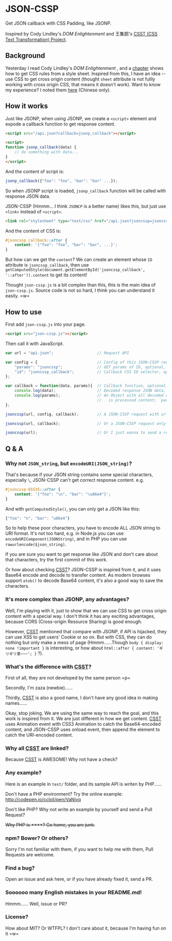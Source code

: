 JSON-CSSP
=======================

Get JSON callback with CSS Padding, like JSONP. 

Inspired by Cody Lindley's _DOM Enlightenment_ and 王集鹄's [CSST (CSS Text Transformation) Project](https://github.com/zswang/csst).


## Background

Yesterday I read Cody Lindley's _DOM Enlightenment_ , and a [chapter](http://www.domenlightenment.com/#9) shows how to get CSS rules from a style sheet. Inspired from this, I have an idea -- use CSS to get cross origin content (thought `sheet` attribute is not fullly working with cross origin CSS, that means it doesn't work). Want to know my experience? I noted them [here](http://ccloli.com/201605/get-cross-origin-data-with-css/) (Chinese only).


## How it works

Just like JSONP, when using JSONP, we create a `<script>` element and expode a callback function to get response content.

```html
<script src="/api.json?callback=jsonp_callback"></script>

<script>
function jsonp_callback(data) {
	// do something with data...
}
</script>
```

And the content of script is:
```js
jsonp_callback({"foo": "foo", "bar": "bar" ...});
```

So when JSONP script is loaded, `jsonp_callback` function will be called with response JSON data.

JSON-CSSP (Hmmm... I think `JSONCP` is a better name) likes this, but just use `<link>` instead of `<script>`.

```html
<link rel="stylesheet" type="text/css" href="/api.json?jsoncssp=jsoncssp_callback">
```

And the content of CSS is:
```css
#jsoncssp_callback::after {
	content: '{"foo": "foo", "bar": "bar", ...}';
}
```

But how can we get the `content`? We can create an element whose `ID` attribute is `jsoncssp_callback`, then use `getComputedStyle(document.getElementById('jsoncssp_callback', '::after')).content` to get its content!

Thought `json-cssp.js` is a bit complex than this, this is the main idea of `json-cssp.js`. Source code is not so hard, I think you can understand it easily. =w=


## How to use

First add `json-cssp.js` into your page.

```html
<script src="json-cssp.js"></script>
```

Then call it with JavaScript.

```js
var url = "api.json";					// Request API

var config = {							// Config of this JSON-CSSP request, optional
	"params": "jsoncssp";				// GET params of ID, optional, default: `jsoncssp`
	"id": "jsoncssp_callback";			// Callback CSS ID selector, optional, default: `jsoncssp-${count}`
};

var callback = function(data, params){	// Callback function, optional
	console.log(data);					// Decoded response JSON data, if can't be decode, it will be decoded string or raw response string
	console.log(params);				// An Object with all decoded content. `params.res` is raw content; `params.finalRes` 
										//   is processed content; `params.data` is decoded JSON, the same as `data`
};

jsoncssp(url, config, callback);		// A JSON-CSSP request with url, config and callback function

jsoncssp(url, callback);				// Or a JSON-CSSP request only with url and callback function

jsoncssp(url);							// Or I just wanna to send a request
```


## Q & A

### Why not `JSON_string`, but `encodeURI(JSON_string)`?

That's because if your JSON string contains some special characters, especially `\`, JSON-CSSP can't get correct response content. e.g.

```css
#jsoncssp-65535::after {
	content: '{"foo": "\n", "bar": "\u86e4"}';
}
```

And with `getComputedStyle()`, you can only get a JSON like this:
```js
{"foo": "n", "bar": "u86e4"}
```

So to help these poor characters, you have to encode ALL JSON string to URI format. It's not too hard, e.g. in Node.js you can use `encodeURIComponent(JSONString)`, and in PHP you can use `rawurlencode($json_string)`.

If you are sure you want to get response like JSON and don't care about that characters, try the first commit of this work.

Or how about checking [CSST](https://github.com/zswang/csst)? JSON-CSSP is inspired from it, and it uses Base64 encode and decode to transfer content. As modern browses support `atob()` to decode Base64 content, it's also a good way to save the characters.

### It's more complex than JSONP, any advantages?

Well, I'm playing with it, just to show that we can use CSS to get cross origin content with a special way. I don't think it has any exciting advantages, because CORS (Cross-origin Resource Sharing) is good enough. 

However, [CSST](https://github.com/zswang/csst) mentioned that compare with JSONP, if API is hijacked, they can use XSS to get users' Cookie or so on. But with CSS, they can do nothing but only make a mess of page (Hmmm......Though `body { display: none !important }` is interesting, or how about `html::after { content: 'ギリギリ爱~~~'; }` ?).

### What's the difference with [CSST](https://github.com/zswang/csst)?

First of all, they are not developed by the same person =p=

Secondly, I'm zaza (newbie)......

Thirdly, [CSST](https://github.com/zswang/csst) is also a good name, I don't have any good idea in making names......

Okay, stop joking. We are using the same way to reach the goal, and this work is inspired from it. We are just different in how we get content. [CSST](https://github.com/zswang/csst) uses Animation event with CSS3 Animation to catch the Base64-encoded content, and JSON-CSSP uses onload event, then append the element to catch the URI-encoded content.

### Why all [CSST](https://github.com/zswang/csst) are linked?

Because [CSST](https://github.com/zswang/csst) is AWESOME! Why not have a check?

### Any example?

Here is an example in `test/` folder, and its sample API is writen by PHP......

Don't have a PHP environment? Try the online example: http://codepen.io/ccloli/pen/VaNjvq

Don't like PHP? Why not write an example by yourself and send a Pull Request?

~~Why PHP is ****? Go home, you are junk.~~

### npm? Bower? Or others?

Sorry I'm not familiar with them, if you want to help me with them, Pull Requests are welcome.

### Find a bug?

Open an issue and ask here, or if you have already fixed it, send a PR.

### Soooooo many English mistakes in your README.md!

Hmmm...... Well, issue or PR?

### License?

How about MIT? Or WTFPL? I don't care about it, because I'm having fun on it =w=